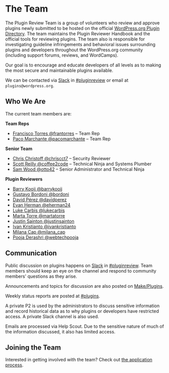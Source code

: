 # The Team

The Plugin Review Team is a group of volunteers who review and approve plugins newly submitted to be hosted on the official [WordPress.org Plugin Directory](https://wordpress.org/plugins/). The team maintains the Plugin Reviewer Handbook and the official tools for reviewing plugins. The team also is responsible for investigating guideline infringements and behavioral issues surrounding plugins and developers throughout the WordPress.org community (including support forums, reviews, and WordCamps).

Our goal is to encourage and educate developers of all levels as to making the most secure and maintainable plugins available.

We can be contacted via [Slack](https://make.wordpress.org/chat/) in [#pluginreview](https://wordpress.slack.com/messages/pluginreview/) or email at `plugins@wordpress.org`.

## Who We Are

The current team members are:

**Team Reps**

* [Francisco Torres @frantorres](https://profiles.wordpress.org/frantorres/) – Team Rep
* [Paco Marchante @pacomarchante](https://profiles.wordpress.org/pacomarchante/) – Team Rep

**Senior Team**

* [Chris Christoff @chriscct7](https://profiles.wordpress.org/chriscct7/) – Security Reviewer
* [Scott Reilly @coffee2code](https://profiles.wordpress.org/coffee2code/) – Technical Ninja and Systems Plumber
* [Sam Wood @otto42](https://profiles.wordpress.org/otto42/) – Senior Administrator and Technical Ninja

**Plugin Reviewers**

* [Barry Kooij @barrykooij](https://profiles.wordpress.org/barrykooij/)
* [Gustavo Bordoni @bordoni](https://profiles.wordpress.org/bordoni/)
* [David Pérez @davidperez](https://profiles.wordpress.org/davidperez/)
* [Evan Herman @eherman24](https://profiles.wordpress.org/eherman24/)
* [Luke Carbis @lukecarbis](https://profiles.wordpress.org/lukecarbis/)
* [Marta Torre @martatorre](https://profiles.wordpress.org/martatorre/)
* [Justin Sainton @justinsainton](https://profiles.wordpress.org/justinsainton/)
* [Ivan Kristianto @ivankristianto](https://profiles.wordpress.org/ivankristianto/)
* [Milana Cap @milana_cap](https://profiles.wordpress.org/milana_cap/)
* [Pooja Derashri @webtechpooja](https://profiles.wordpress.org/webtechpooja/)

## Communication

Public discussion on plugins happens on [Slack](https://make.wordpress.org/chat/) in [#pluginreview](https://wordpress.slack.com/archives/C1LBM36LC). Team members should keep an eye on the channel and respond to community members' questions as they arise.

Announcements and topics for discussion are also posted on [Make/Plugins](https://make.wordpress.org/plugins/).

Weekly status reports are posted at [#plugins](https://make.wordpress.org/updates/tag/plugins/).

A private P2 is used by the administrators to discuss sensitive information and record historical data as to why plugins or developers have restricted access. A private Slack channel is also used.

Emails are processed via Help Scout. Due to the sensitive nature of much of the information discussed, it also has limited access.

## Joining the Team

Interested in getting involved with the team? Check out [the application process](https://make.wordpress.org/plugins/handbook/apply/).
